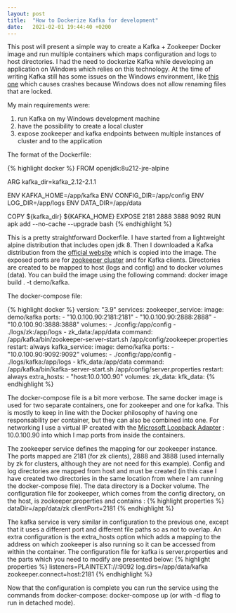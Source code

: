 ```yaml
---
layout: post
title:  "How to Dockerize Kafka for development"
date:   2021-02-01 19:44:40 +0200
---
```


This post will present a simple way to create a Kafka + Zookeeper Docker image and run multiple containers which maps configuration and logs to host directories. I had the need to dockerize Kafka while developing an application on Windows which relies on this technology. At the time of writing Kafka still has some issues on the Windows environment, like [this one](https://github.com/apache/kafka/pull/6329) which causes crashes because Windows does not allow renaming files that are locked.

My main requirements were:
1. run Kafka on my Windows development machine
2. have the possibility to create a local cluster
3. expose zookeeper and kafka endpoints between multiple instances of cluster and to the application


The format of the Dockerfile:

{% highlight docker %}
FROM openjdk:8u212-jre-alpine

ARG kafka_dir=kafka_2.12-2.1.1

ENV KAFKA_HOME=/app/kafka
ENV CONFIG_DIR=/app/config
ENV LOG_DIR=/app/logs
ENV DATA_DIR=/app/data

COPY ${kafka_dir} ${KAFKA_HOME}
EXPOSE 2181 2888 3888 9092
RUN apk add --no-cache --upgrade bash
{% endhighlight %}

This is a pretty straightforward Dockerfile. I have started from a lightweight alpine distribution that includes open jdk 8. Then I downloaded a Kafka distribution from the [official website](https://kafka.apache.org/downloads) which is copied into the image. The exposed ports are for [zookeeper cluster](https://zookeeper.apache.org/doc/r3.1.2/zookeeperStarted.html) and for Kafka clients. Directories are created to be mapped to host (logs and config) and to docker volumes (data). You can build the image using the following command:  docker image build . -t demo/kafka.

The docker-compose file:

{% highlight docker %}
version: "3.9"
services:
  zookeeper_service:
    image: demo/kafka
    ports:
      - "10.0.100.90:2181:2181"
      - "10.0.100.90:2888:2888"
      - "10.0.100.90:3888:3888"
    volumes:
      - ./config:/app/config
      - ./logs/zk:/app/logs
      - zk_data:/app/data
    command: /app/kafka/bin/zookeeper-server-start.sh /app/config/zookeeper.properties
    restart: always
  kafka_service:
    image: demo/kafka
    ports:
      - "10.0.100.90:9092:9092"
    volumes:
      - ./config:/app/config
      - ./logs/kafka:/app/logs
      - kfk_data:/app/data
    command: /app/kafka/bin/kafka-server-start.sh /app/config/server.properties
    restart: always
    extra_hosts:
      - "host:10.0.100.90"
volumes:
  zk_data:
  kfk_data:
{% endhighlight %}

The docker-compose file is a bit more verbose. The same docker image is used for two separate containers, one for zookeeper and one for kafka. This is mostly to keep in line with the Docker philosophy of having one responsability per container, but they can also be combined into one. For networking I use a virtual IP created with the [Microsoft Loopback Adapter](https://docs.microsoft.com/en-us/troubleshoot/windows-server/deployment/microsoft-loopback-adapter-rename) : 10.0.100.90 into which I map ports from inside the containers.

The zookeeper service defines the mapping for our zookeeper instance. The ports mapped are 2181 (for zk clients), 2888 and 3888 (used internally by zk for clusters, although they are not need for this example). Config and log directories are mapped from host and must be created (in this case I have created two directories in the same location from where I am running the docker-compose file). The data directory is a Docker volume. The configuration file for zookeeper, which comes from the config directory, on the host, is zookeeper.properties and contains :
{% highlight properties %}
dataDir=/app/data/zk
clientPort=2181
{% endhighlight %}

The kafka service is very similar in configuration to the previous one, except that it uses a different port and different file paths so as not to overlap. An extra configuration is the extra_hosts option which adds a mapping to the address on which zookeeper is also running so it can be accessed from within the container. The configuration file for kafka is server.properties and the parts which you need to modify are presented below:
{% highlight properties %}
listeners=PLAINTEXT://:9092
log.dirs=/app/data/kafka
zookeeper.connect=host:2181
{% endhighlight %}

Now that the configuration is complete you can run the service using the commands from docker-compose: docker-compose up (or with -d flag to run in detached mode).